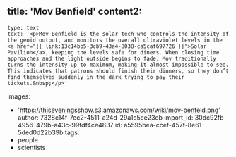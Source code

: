 title: 'Mov Benfield'
content2:
  -
    type: text
    text: '<p>Mov Benfield is the solar tech who controls the intensity of the geoid output, and monitors the overall ultraviolet levels in the <a href="{{ link:13c14bb5-3cb9-43a4-8038-ca5caf697726 }}">Solar Pavilion</a>, keeping the levels safe for diners. When closing time approaches and the light outside begins to fade, Mov traditionally turns the intensity up to maximum, making it almost impossible to see. This indicates that patrons should finish their dinners, so they don’t find themselves suddenly in the dark trying to pay their tickets.&nbsp;</p>'
images:
  - 'https://thiseveningsshow.s3.amazonaws.com/wiki/mov-benfeld.png'
author: 7328c14f-7ec2-4511-a24d-29a1c5ce23eb
import_id: 30dc92fb-4956-479b-a43c-99fdf4ce4837
id: a5595bea-ccef-457f-8e61-5ded0d22b39b
tags:
  - people
  - scientists
